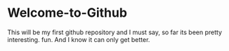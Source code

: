# Welcome-to-Github
This will be my first github repository
and I must say, so far its been pretty 
interesting.
fun.
And I know it can only get better.
